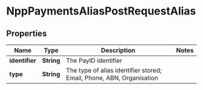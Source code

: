 

# NppPaymentsAliasPostRequestAlias

## Properties

Name | Type | Description | Notes
------------ | ------------- | ------------- | -------------
**identifier** | **String** | The PayID identifier | 
**type** | **String** | The type of alias identifier stored; Email, Phone, ABN, Organisation | 




